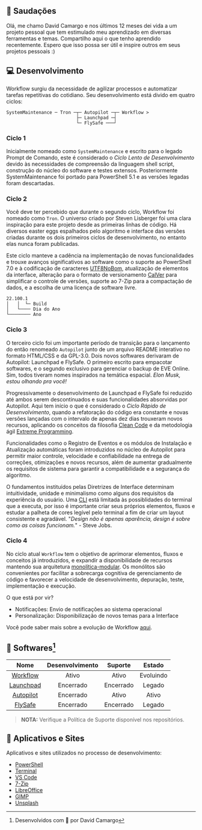 ## :vulcan_salute: Saudações
Olá, me chamo David Camargo e nos últimos 12 meses dei vida a um projeto pessoal que tem estimulado meu aprendizado em diversas ferramentas e temas. Compartilho aqui o que tenho aprendido recentemente. Espero que isso possa ser útil e inspire outros em seus projetos pessoais :)

## :computer: Desenvolvimento
Workflow surgiu da necessidade de agilizar processos e automatizar tarefas repetitivas do cotidiano. Seu desenvolvimento está divido em quatro ciclos:

```
SystemMaintenance ─ Tron ─┬─ Autopilot ─┬─ Workflow >
                          ├─ Launchpad ─┤
                          └─ FlySafe ───┘
```

### Ciclo 1
Inicialmente nomeado como `SystemMaintenance` e escrito para o legado Prompt de Comando, este é considerado o *Ciclo Lento de Desenvolvimento* devido às necessidades de compreensão da linguagem shell script, construção do núcleo do software e testes extensos. Posteriormente SystemMaintenance foi portado para PowerShell 5.1 e as versões legadas foram descartadas.

### Ciclo 2
Você deve ter percebido que durante o segundo ciclo, Workflow foi nomeado como `Tron`. O universo criado por Steven Lisberger foi uma clara inspiração para este projeto desde as primeiras linhas de código. Há diversos easter eggs espalhados pelo algoritmo e interface das versões criadas durante os dois primeiros ciclos de desenvolvimento, no entanto elas nunca foram publicadas.

Este ciclo manteve a cadência na implementação de novas funcionalidades e trouxe avanços significativos ao software como o suporte ao PowerShell 7.0 e à codificação de caracteres [UTF8NoBom](https://docs.microsoft.com/pt-br/powershell/module/microsoft.powershell.core/about/about_character_encoding), atualização de elementos da interface, alteração para o formato de versionamento [CalVer](https://calver.org/) para simplificar o controle de versões, suporte ao 7-Zip para a compactação de dados, e a escolha de uma licença de software livre.

```
22.100.1
│   │  └─ Build
│   └──── Dia do Ano
└──────── Ano
```

### Ciclo 3
O terceiro ciclo foi um importante período de transição para o lançamento do então renomeado `Autopilot` junto de um arquivo README interativo no formato HTML/CSS e da GPL-3.0. Dois novos softwares derivaram de Autopilot: Launchpad e FlySafe. O primeiro escrito para empacotar softwares, e o segundo exclusivo para gerenciar o backup de EVE Online. Sim, todos tiveram nomes inspirados na temática espacial. *Elon Musk, estou olhando pra você!*

Progressivamente o desenvolvimento de Launchpad e FlySafe foi reduzido até ambos serem descontinuados e suas funcionalidades absorvidas por Autopilot. Aqui tem início o que é considerado o *Ciclo Rápido de Desenvolvimento*, quando a refatoração do código era constante e novas versões lançadas com o intervalo de apenas dez dias trouxeram novos recursos, aplicando os conceitos da filosofia [Clean Code](https://blog.betrybe.com/tecnologia/clean-code/) e da metodologia ágil [Extreme Programming](https://www.devmedia.com.br/extreme-programming-conceitos-e-praticas/1498).

Funcionalidades como o Registro de Eventos e os módulos de Instalação e Atualização automáticas foram introduzidos no núcleo de Autopilot para permitir maior controle, velocidade e confiabilidade na entrega de correções, otimizações e novos recursos, além de aumentar gradualmente os requisitos de sistema para garantir a compatibilidade e a segurança do algoritmo.

O fundamentos instituídos pelas Diretrizes de Interface determinam intuitividade, unidade e minimalismo como alguns dos requisitos da experiência do usuário. Uma [CLI](https://blog.betrybe.com/tecnologia/tudo-sobre-cli/) está limitada às possiblidades do terminal que a executa, por isso é importante criar seus próprios elementos, fluxos e estudar a palheta de cores legível pelo terminal a fim de criar um layout consistente e agradável. "*Design não é apenas aparência, design é sobre como as coisas funcionam.*" - Steve Jobs.

### Ciclo 4
No ciclo atual `Workflow` tem o objetivo de aprimorar elementos, fluxos e conceitos já introduzidos, e expandir a disponibilidade de recursos mantendo sua arquitetura [monolítica-modular](https://youtu.be/CsrHHHPHKwE). Os monólitos são convenientes por facilitar a sobrecarga cognitiva de gerenciamento de código e favorecer a velocidade de desenvolvimento, depuração, teste, implementação e execução.

O que está por vir?
- Notificações: Envio de notificações ao sistema operacional
- Personalização: Disponibilização de novos temas para a Interface

Você pode saber mais sobre a evolução de Workflow [aqui](https://github.com/2uj1m28ohz/workflow/blob/main/Evolution.md).

## :gem: Softwares[^1]
|Nome|Desenvolvimento|Suporte|Estado|
|:---:|:---:|:---:|:---:|
|[Workflow](https://github.com/2uj1m28ohz/workflow)|Ativo|Ativo|Evoluindo|
|[Launchpad](https://github.com/2uj1m28ohz/launchpad)|Encerrado|Encerrado|Legado|
|[Autopilot](https://github.com/2uj1m28ohz/autopilot)|Encerrado|Ativo|Ativo|
|[FlySafe](https://github.com/2uj1m28ohz/flysafe)|Encerrado|Encerrado|Legado|
> **NOTA:** Verifique a Política de Suporte disponível nos repositórios.

## :rocket: Aplicativos e Sites
Aplicativos e sites utilizados no processo de desenvolvimento:
- [PowerShell](https://github.com/powershell/powershell)
- [Terminal](https://github.com/microsoft/terminal)
- [VS Code](https://github.com/microsoft/vscode)
- [7-Zip](https://7-zip.org)
- [LibreOffice](https://libreoffice.org)
- [GIMP](https://gimp.org)
- [Unsplash](https://unsplash.com)

[^1]:Desenvolvidos com :purple_heart: por David Camargo
